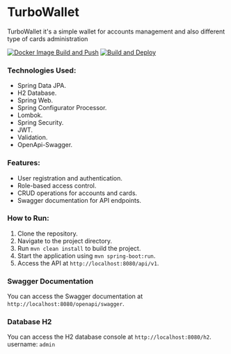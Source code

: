 # TurboWallet
TurboWallet it's a simple wallet for accounts management
and also different type of cards administration

[![Docker Image Build and Push](https://github.com/facundo1000/TurboWallet-Backend/actions/workflows/docker-image.yml/badge.svg?branch=main)](https://github.com/facundo1000/TurboWallet-Backend/actions/workflows/docker-image.yml)
[![Build and Deploy](https://github.com/facundo1000/TurboWallet-Backend/actions/workflows/main.yml/badge.svg?branch=main)](https://github.com/facundo1000/TurboWallet-Backend/actions/workflows/main.yml)

### Technologies Used:

- Spring Data JPA.
- H2 Database.
- Spring Web.
- Spring Configurator Processor.
- Lombok.
- Spring Security.
- JWT.
- Validation.
- OpenApi-Swagger.

### Features:

- User registration and authentication.
- Role-based access control.
- CRUD operations for accounts and cards.
- Swagger documentation for API endpoints.

### How to Run:

1. Clone the repository.
2. Navigate to the project directory.
3. Run `mvn clean install` to build the project.
4. Start the application using `mvn spring-boot:run`.
5. Access the API at `http://localhost:8080/api/v1`.

### Swagger Documentation

You can access the Swagger documentation at `http://localhost:8080/openapi/swagger`.

### Database H2
You can access the H2 database console at `http://localhost:8080/h2`.
username: `admin`
